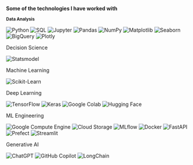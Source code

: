 


**Some of the technologies I have worked with**

**<sub>Data Analysis</sub>**

![Python](https://img.shields.io/badge/-Python-000000?style=flat&logo=python&logoColor=3776AB)
![SQL](https://img.shields.io/badge/-SQL-000000?style=flat&logo=sql&logoColor=003B57)
![Jupyter](https://img.shields.io/badge/-Jupyter-000000?style=flat&logo=jupyter&logoColor=F37626)
![Pandas](https://img.shields.io/badge/-Pandas-000000?style=flat&logo=pandas&logoColor=150458)
![NumPy](https://img.shields.io/badge/-NumPy-000000?style=flat&logo=numpy&logoColor=013243)
![Matplotlib](https://img.shields.io/badge/-Matplotlib-000000?style=flat&logo=matplotlib&logoColor=3776AB)
![Seaborn](https://img.shields.io/badge/-Seaborn-000000?style=flat&logo=seaborn&logoColor=3776AB)
![BigQuery](https://img.shields.io/badge/-BigQuery-000000?style=flat&logo=googlecloud&logoColor=4285F4)
![Plotly](https://img.shields.io/badge/-Plotly-000000?style=flat&logo=plotly&logoColor=3F4F75)

Decision Science

![Statsmodel](https://img.shields.io/badge/-Statsmodel-000000?style=flat&logo=statsmodels&logoColor=3F4F75)

Machine Learning

![Scikit-Learn](https://img.shields.io/badge/-Scikit%20Learn-000000?style=flat&logo=scikit-learn&logoColor=F7931E)

Deep Learning

![TensorFlow](https://img.shields.io/badge/-TensorFlow-000000?style=flat&logo=tensorflow&logoColor=FF6F00)
![Keras](https://img.shields.io/badge/-Keras-000000?style=flat&logo=keras&logoColor=D00000)
![Google Colab](https://img.shields.io/badge/-Google%20Colab-000000?style=flat&logo=googlecolab&logoColor=F9AB00)
![Hugging Face](https://img.shields.io/badge/-Hugging%20Face-000000?style=flat&logo=huggingface&logoColor=FFAC3E)

ML Engineering

![Google Compute Engine](https://img.shields.io/badge/-Google%20Compute%20Engine-000000?style=flat&logo=googlecloud&logoColor=4285F4)
![Cloud Storage](https://img.shields.io/badge/-Cloud%20Storage-000000?style=flat&logo=googlecloud&logoColor=4285F4)
![MLflow](https://img.shields.io/badge/-MLflow-000000?style=flat&logo=mlflow&logoColor=FF6F00)
![Docker](https://img.shields.io/badge/-Docker-000000?style=flat&logo=docker&logoColor=2496ED)
![FastAPI](https://img.shields.io/badge/-FastAPI-000000?style=flat&logo=fastapi&logoColor=009688)
![Prefect](https://img.shields.io/badge/-Prefect-000000?style=flat&logo=prefect&logoColor=FF6F00)
![Streamlit](https://img.shields.io/badge/-Streamlit-000000?style=flat&logo=streamlit&logoColor=FF4B4B)

Generative AI

![ChatGPT](https://img.shields.io/badge/-ChatGPT-000000?style=flat&logo=openai&logoColor=0080FF)
![GitHub Copilot](https://img.shields.io/badge/-GitHub%20Copilot-000000?style=flat&logo=github&logoColor=24292E)
![LongChain](https://img.shields.io/badge/-LongChain-000000?style=flat&logo=example&logoColor=grey)



